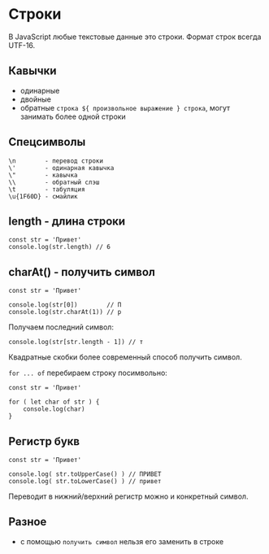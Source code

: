 # Строки
В JavaScript любые текстовые данные это строки. Формат строк всегда UTF-16.

## Кавычки
- одинарные
- двойные
- обратные ` строка ${ произвольное выражение } строка `, могут занимать более одной строки

## Спецсимволы

    \n        - перевод строки
    \'        - одинарная кавычка
    \"        - кавычка
    \\        - обратный слэш
    \t        - табуляция
    \u{1F60D} - смайлик

## length - длина строки

    const str = 'Привет'
    console.log(str.length) // 6

## charAt() - получить символ

    const str = 'Привет'

    console.log(str[0])        // П
    console.log(str.charAt(1)) // р

Получаем последний символ:

    console.log(str[str.length - 1]) // т

Квадратные скобки более современный способ получить символ.

`for ... of` перебираем строку посимвольно:

    const str = 'Привет'

    for ( let char of str ) {
        console.log(char)
    }

## Регистр букв

    const str = 'Привет'

    console.log( str.toUpperCase() ) // ПРИВЕТ
    console.log( str.toLowerCase() ) // привет

Переводит в нижний/верхний регистр можно и конкретный символ.

## Разное
- с помощью `получить символ` нельзя его заменить в строке
